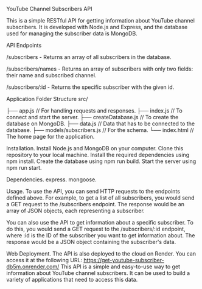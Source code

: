 YouTube Channel Subscribers API

This is a simple RESTful API for getting information about YouTube channel subscribers. It is developed with Node.js and Express, and the database used for managing the subscriber data is MongoDB.

API Endpoints

/subscribers - Returns an array of all subscribers in the database.

/subscribers/names - Returns an array of subscribers with only two fields: their name and subscribed channel.

/subscribers/:id - Returns the specific subscriber with the given id.

Application Folder Structure
src/

├── app.js // For handling requests and responses.
├── index.js // To connect and start the server.
├── createDatabase.js // To create the database on MongoDB.
├── data.js // Data that has to be connected to the database.
├── models/subscribers.js // For the schema.
└── index.html // The home page for the application.

Installation.
Install Node.js and MongoDB on your computer.
Clone this repository to your local machine.
Install the required dependencies using npm install.
Create the database using npm run build.
Start the server using npm run start.

Dependencies.
express.
mongoose.

Usage.
To use the API, you can send HTTP requests to the endpoints defined above. For example, to get a list of all subscribers, you would send a GET request to the /subscribers endpoint. The response would be an array of JSON objects, each representing a subscriber.

You can also use the API to get information about a specific subscriber. To do this, you would send a GET request to the /subscribers/:id endpoint, where :id is the ID of the subscriber you want to get information about. The response would be a JSON object containing the subscriber's data.

Web Deployment.
The API is also deployed to the cloud on Render. You can access it at the following URL:
https://get-youtube-subscriber-db5m.onrender.com/
This API is a simple and easy-to-use way to get information about YouTube channel subscribers. It can be used to build a variety of applications that need to access this data.
